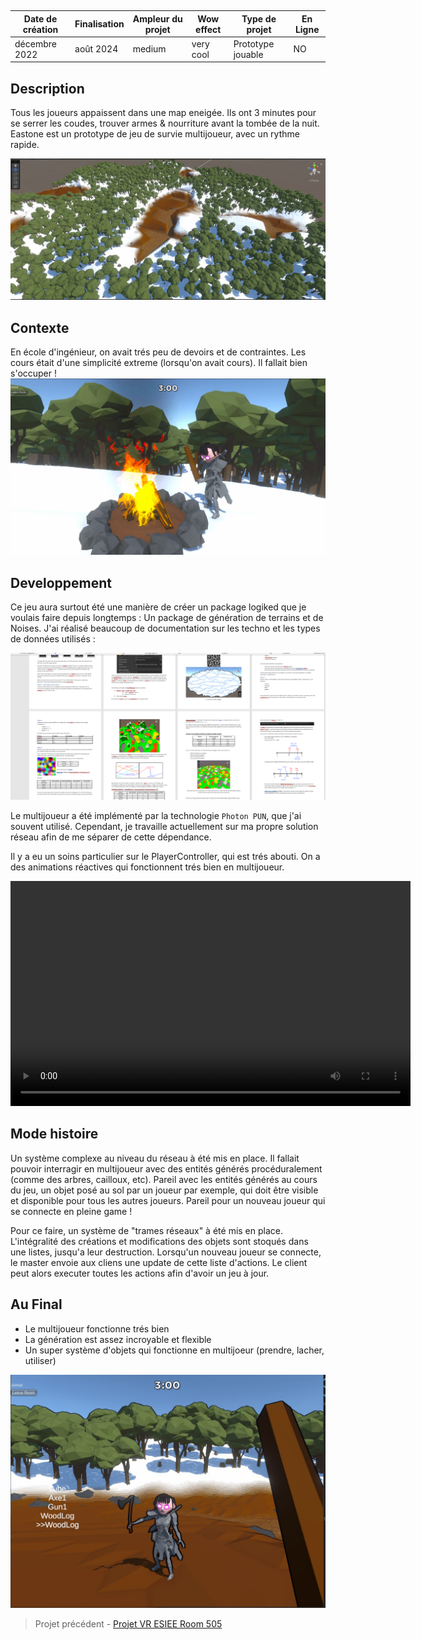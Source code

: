 
<autotab></br><table><thead><tr><th>Date de création</th><th>Finalisation</th><th>Ampleur du projet</th><th>Wow effect</th><th>Type de projet </th><th>En Ligne</th></tr></thead><tbody><tr>
        <td>décembre 2022</td>
        <td>août 2024</td>
        <td>medium</td><td>very cool</td>
        <td>Prototype jouable</td><td>NO</td>
        </tr></tbody></table></autotab>

## Description

Tous les joueurs appaissent dans une map eneigée. Ils ont 3 minutes pour se serrer les coudes, trouver armes & nourriture avant la tombée de la nuit. Eastone est un prototype de jeu de survie multijoueur, avec un rythme rapide.  


![Map générée procéduralement](./medias/img1.jpg)



## Contexte

En école d'ingénieur, on avait trés peu de devoirs et de contraintes. Les cours était d'une simplicité extreme (lorsqu'on avait cours). Il fallait bien s'occuper ! 
![Un feu de camp](./medias/img2.jpg)


## Developpement

Ce jeu aura surtout été une manière de créer un package logiked que je voulais faire depuis longtemps : Un package de génération de terrains et de Noises. J'ai réalisé beaucoup de documentation sur les techno et les types de données utilisés :

![image de la doc](./medias/doc.png)

Le multijoueur a été implémenté par la technologie `Photon PUN`, que j'ai souvent utilisé. Cependant, je travaille actuellement sur ma propre solution réseau afin de me séparer de cette dépendance. 

Il y a eu un soins particulier sur le PlayerController, qui est trés abouti. On a des animations réactives qui fonctionnent trés bien en multijoueur.


<video width="640" height="360" controls>
  <source src="/Jub_Biography/Projects/Unity/Eatstone/./medias/eatstone.mp4" type="video/mp4">
</video>


## Mode histoire

<history>
Un système complexe au niveau du réseau à été mis en place. Il fallait pouvoir interragir en multijoueur avec des entités générés procéduralement (comme des arbres, cailloux, etc). Pareil avec les entités générés au cours du jeu, un objet posé au sol par un joueur par exemple, qui doit être visible et disponible pour tous les autres joueurs. Pareil pour un nouveau joueur qui se connecte en pleine game !

 Pour ce faire, un système de "trames réseaux" à été mis en place. L'intégralité des créations et modifications des objets sont stoqués dans une listes, jusqu'a leur destruction. Lorsqu'un nouveau joueur se connecte, le master envoie aux cliens une update de cette liste d'actions. Le client peut alors executer toutes les actions afin d'avoir un jeu à jour.


</history>


## Au Final
- Le multijoueur fonctionne trés bien
- La génération est assez incroyable et flexible
- Un super système d'objets qui fonctionne en multijoeur (prendre, lacher, utiliser)


![image de la doc](./medias/img3.jpg)


<nextprojects>

> Projet précédent -  [Projet VR ESIEE 
Room 505](/Jub_Biography/projects/Unity/Room505)

</nextprojects>